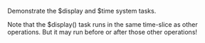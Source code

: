 Demonstrate the $display and $time system tasks.

Note that the $display() task runs in the same time-slice as other 
operations. But it may run before or after those other operations!
